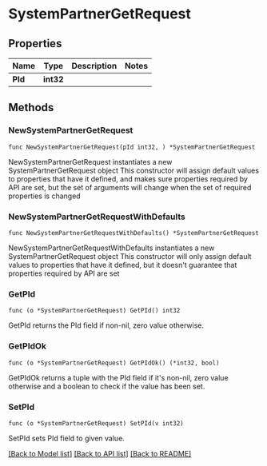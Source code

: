 # SystemPartnerGetRequest

## Properties

Name | Type | Description | Notes
------------ | ------------- | ------------- | -------------
**PId** | **int32** |  | 

## Methods

### NewSystemPartnerGetRequest

`func NewSystemPartnerGetRequest(pId int32, ) *SystemPartnerGetRequest`

NewSystemPartnerGetRequest instantiates a new SystemPartnerGetRequest object
This constructor will assign default values to properties that have it defined,
and makes sure properties required by API are set, but the set of arguments
will change when the set of required properties is changed

### NewSystemPartnerGetRequestWithDefaults

`func NewSystemPartnerGetRequestWithDefaults() *SystemPartnerGetRequest`

NewSystemPartnerGetRequestWithDefaults instantiates a new SystemPartnerGetRequest object
This constructor will only assign default values to properties that have it defined,
but it doesn't guarantee that properties required by API are set

### GetPId

`func (o *SystemPartnerGetRequest) GetPId() int32`

GetPId returns the PId field if non-nil, zero value otherwise.

### GetPIdOk

`func (o *SystemPartnerGetRequest) GetPIdOk() (*int32, bool)`

GetPIdOk returns a tuple with the PId field if it's non-nil, zero value otherwise
and a boolean to check if the value has been set.

### SetPId

`func (o *SystemPartnerGetRequest) SetPId(v int32)`

SetPId sets PId field to given value.



[[Back to Model list]](../README.md#documentation-for-models) [[Back to API list]](../README.md#documentation-for-api-endpoints) [[Back to README]](../README.md)


